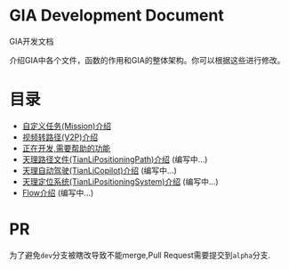 # GIA Development Document

GIA开发文档

介绍GIA中各个文件，函数的作用和GIA的整体架构。你可以根据这些进行修改。

# 目录


- [自定义任务(Mission)介绍](./mission.md)
- [视频转路径(V2P)介绍](./video2path.md)
- [正在开发,需要帮助的功能](./need_help.md)
- [天理路径文件(TianLiPositioningPath)介绍](./TianLiPositioningPath.md) (编写中...)
- [天理自动驾驶(TianLiCopilot)介绍](./TianLiCopilot.md) (编写中...)
- [天理定位系统(TianLiPositioningSystem)介绍](./TianLiPositioningSystem.md) (编写中...)
- [Flow介绍](./flow.md) (编写中...)

# PR

为了避免`dev`分支被瞎改导致不能merge,Pull Request需要提交到`alpha`分支.

